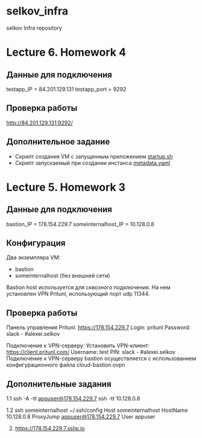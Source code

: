 # selkov_infra
selkov Infra repository

# Lecture 6. Homework 4
## Данные для подключения
testapp_IP = 84.201.129.131
testapp_port = 9292

## Проверка работы
http://84.201.129.131:9292/

## Дополнительное задание
- Скрипт создания VM с запущенным приложением [startup.sh](/Otus-DevOps-2020-11/selkov_infra/blob/cloud-testapp/startup.sh)
- Скрипт запускаемый при создании инстанса [metadata.yaml](/Otus-DevOps-2020-11/selkov_infra/blob/cloud-testapp/metadata.yaml)


# Lecture 5. Homework 3
## Данные для подключения
bastion_IP = 178.154.229.7
someinternalhost_IP = 10.128.0.8

## Конфигурация
Два экземпляра VM:
- bastion
- someinternalhost (без внешней сети)

Bastion host используется для сквозного подключения. На нем установлен VPN Pritunl, использующий порт udp 11344.

## Проверка работы
Панель управления Pritunl:
https://178.154.229.7
Login: pritunl
Password: slack - #alexei.selkov

Подключение к VPN-серверу:
Установить VPN-клиент: https://client.pritunl.com/
Username: test
PIN: slack - #alexei.selkov
Подключение к VPN-серверу bastion осуществляется с использованием конфигурационного файла cloud-bastion.ovpn

## Дополнительные задания
1.1 ssh -A -tt appuser@178.154.229.7 ssh -tt 10.128.0.8

1.2 ssh someinternalhost
~/.ssh/config
Host someinternalhost
    HostName 10.128.0.8
    ProxyJump appuser@178.154.229.7
    User appuser

2. https://178.154.229.7.sslip.io
